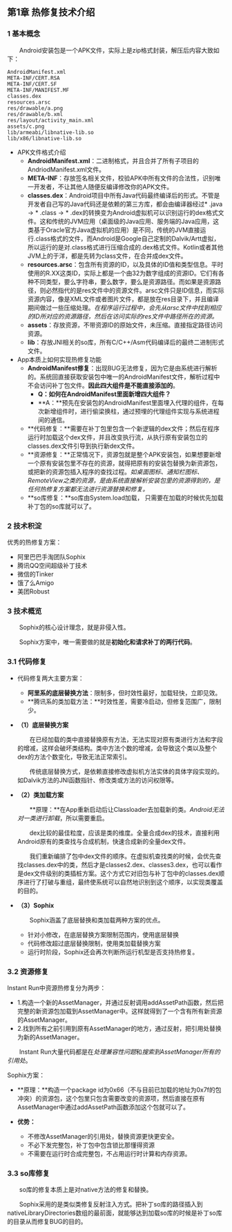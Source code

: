 ## 第1章 热修复技术介绍

### 1 基本概念

　　Android安装包是一个APK文件，实际上是zip格式封装，解压后内容大致如下：

```
AndroidManifest.xml
META-INF/CERT.RSA
META-INF/CERT.SF
META-INF/MANIFEST.MF
classes.dex
resources.arsc
res/drawable/a.png
res/drawable/b.xml
res/layout/activity_main.xml
assets/c.png
lib/armeabi/libnative-lib.so
lib/x86/libnative-lib.so
```

* APK文件格式介绍
  * **AndroidManifest.xml**：二进制格式，并且合并了所有子项目的AndriodManifest.xml文件。
  * **META-INF**：存放签名相关文件，校验APK中所有文件的合法性，识别唯一开发者，不让其他人随便反编译修改你的APK文件。
  * **classes.dex**：Android项目中所有Java代码最终编译后的形式。不管是开发者自己写的Java代码还是依赖的第三方库，都会由编译器经过* .java -> * .class -> * .dex的转换变为Android虚拟机可以识别运行的dex格式文件。这和传统的JVM应用（桌面级的Java应用、服务端的Java应用，这类基于Oracle官方Java虚拟机的应用）是不同，传统的JVM直接运行.class格式的文件，而Android是Google自己定制的Dalvik/Artt虚拟，所以运行的是对.class格式进行压缩合成的.dex格式文件。Kotlin或者其他JVM上的于洋，都是先转为class文件，在合并成dex文件。
  * **resources.arsc**：包含所有资源的ID，以及具体的ID值和类型信息。平时使用的R.XX这类ID，实际上都是一个由32为数字组成的资源ID。它们有各种不同类型，要么字符串，要么数字，要么是资源路径。而如果是资源路径，则必然指代的是res文件中的资源文件。arsc文件只是ID信息，而实际资源内容，像是XML文件或者图片文件，都是放在res目录下，并且编译期间做过一些压缩处理。*在程序运行过程中，会先从arsc文件中找到相应的ID所对应的资源路径，然后在访问实际的res文件中路径所在的资源。*
  * **assets**：存放资源，不带资源ID的原始文件，未压缩。直接指定路径访问资源。
  * **lib**：存放JNI相关的so库，所有C/C++/Asm代码编译后的最终二进制形式文件。
* App本质上如何实现热修复功能
  * **AndroidManifest修复**：出现BUG无法修复，因为它是由系统进行解析的。系统回直接获取安装包中唯一的AndroidManifest文件，解析过程中不会访问补丁包文件。**因此四大组件是不能直接添加的**。
    * **Q：如何在AndroidManifest里面新增四大组件？**
    * **A：**预先在安装包的AndroidManifest里面埋入代理的组件，在每次新增组件时，进行偷梁换柱，通过预埋的代理组件实现与系统进程间的通信。
  * **代码修复：**需要在补丁包里包含一个新逻辑的dex文件；然后在程序运行时加载这个dex文件，并且改变执行流，从执行原有安装包立的classes.dex文件引导到执行新dex文件。
  * **资源修复：**正常情况下，资源包就是整个APK安装包，如果想要新增一个原有安装包里不存在的资源，就得把原有的安装包替换为新资源包，或把新的资源包插入程序的查找过程。*如桌面图标、通知栏图标、RemoteView之类的资源，是由系统直接解析安装包里的资源得到的，是任何热修复方案都无法进行资源替换和修复。*
  * **so库修复：**so库由System.load加载， 只需要在加载的时候优先加载补丁包的so库就可以了。

### 2 技术积淀

优秀的热修复方案：

* 阿里巴巴手淘团队Sophix
* 腾讯QQ空间超级补丁技术
* 微信的Tinker
* 饿了么Amigo
* 美团Robust

### 3 技术概览

　　Sophix的核心设计理念，就是非侵入性。

　　Sophix方案中，唯一需要做的就是**初始化和请求补丁的两行代码**。

### 3.1 代码修复

* 代码修复两大主要方案：
  * **阿里系的底层替换方法**：限制多，但时效性最好，加载轻快，立即见效。
  * **腾讯系的类加载方法：**时效性差，需要冷启动，但修复范围广，限制少。

* **（1）底层替换方案**

  　　在已经加载的类中直接替换原有方法，无法实现对原有类进行方法和字段的增减，这样会破坏类结构。类中方法个数的增减，会导致这个类以及整个dex的方法个数变化，导致无法正常索引。

  　　传统底层替换方式，是依赖直接修改虚拟机方法实体的具体字段实现的。如Dalvik方法的JNI函数指针、修改类或方法的访问权限等。　　

* **（2）类加载方案**

  　　**原理：**在App重新启动后让Classloader去加载新的类。*Android无法对一类进行卸载*，所以需要重启。

  　　dex比较的最佳粒度，应该是类的维度。全量合成dex的技术，直接利用Android原有的类查找与合成机制，快速合成新的全量dex文件。

  　　我们重新编排了包中dex文件的顺序。在虚拟机查找类的时候，会优先查找classes.dex中的类，然后才是classes2.dex、classes3.dex，也可以看作是dex文件级别的类插桩方案。这个方式它对旧包与补丁包中的classes.dex顺序进行了打破与重组，最终使系统可以自然地识别到这个顺序，以实现类覆盖的目的。

* **（3）Sophix**

  　　Sophix涵盖了底层替换和类加载两种方案的优点。

  * 针对小修改，在底层替换方案限制范围内，使用底层替换
  * 代码修改超过底层替换限制，使用类加载替换方案
  * 运行时阶段，Sophix还会再次判断所运行机型是否支持热修复。

### 3.2 资源修复

Instant Run中资源热修复分为两步：

* 1.构造一个新的AssetManager，并通过反射调用addAssetPath函数，然后把完整的新资源包加载到AssetManager中。这样就得到了一个含有所有新资源的AssetManager。
* 2.找到所有之前引用到原有AssetManager的地方，通过反射，把引用处替换为新的AssetManager。

　　Instant Run大量代码都是在*处理兼容性问题*和*搜索到AssetManager所有的引用处*。

Sophix方案：

* **原理：**构造一个package id为0x66（不与目前已加载的地址为0x7f的包冲突）的资源包，这个包里只包含需要改变的资源项，然后直接在原有AssetManager中通过addAssetPath函数添加这个包就可以了。

* **优势：**
  * 不修改AssetManager的引用处，替换资源更快更安全。
  * 不必下发完整包，补丁包中包含锁比那懂得资源
  * 不需要在运行时合成完整包，不占用运行时计算和内存资源。

### 3.3 so库修复

　　so库的修复本质上是对native方法的修复和替换。

　　Sophix采用的是类似类修复反射注入方式。把补丁so库的路径插入到nativeLibraryDirectories数组的最前面，就能够达到加载so库的时候是补丁so库的目录从而修复BUG的目的。

　　